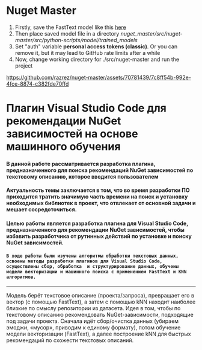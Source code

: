 # Nuget Master
1) Firstly, save the FastText model like this [here](https://git.kpfu.ru/RIKhodzhamirzoev/nuget_master/-/blob/main/src/nuget-master/src/python-scripts/model/nuget_master.ipynb?ref_type=heads#:~:text=%23%20Save%20the%20model%20to%20a%20file)
2) Then place saved model file in a  directory _nuget_master/src/nuget-master/src/python-scripts/model/trained_models_
3) Set "auth" variable **personal access tokens (classic)**. Or you can remove it, but it may lead to GitHub rate limits after a while
4) Now, change working directory for ./src/nuget-master and run the project

https://github.com/razrez/nuget-master/assets/70781439/7c8ff54b-992e-4fce-8874-c382fde70ffd

# Плагин Visual Studio Code для рекомендации NuGet зависимостей на основе машинного обучения
#### В данной работе рассматривается разработка плагина, предназначенного для поиска рекомендаций NuGet зависимостей по текстовому описанию, которое вводится пользователем 
#### Актуальность темы заключается в том, что во время разработки ПО приходится тратить значимую часть времени на поиск и установку необходимых библиотек в проект, что отвлекает от основной задачи и мешает сосредоточиться.
#### Целью работы является разработка плагина для Visual Studio Code, предназначенного для рекомендации NuGet зависимостей, чтобы избавить разработчика от рутинных действий по установке и поиску NuGet зависимостей.
#### ```В ходе работы были изучены алгоритмы обработки текстовых данных, освоены методы разработки плагинов для Visual Studio Code​, осуществлены сбор, обработка  и структурирование данных, обучены модели векторизации и машинного поиска с применением FastText и KNN алгоритмов.```

____
Модель берёт текстовое описание (проекта/запроса), превращает его в вектор (с помощью FastText), а затем с помощью kNN находит наиболее близкие по смыслу репозитории из датасета. Идея в том, чтобы по текстовому описанию рекомендовать NuGet-зависимости, подходящие под задачи проекта. Сначала идёт сбор/очистка данных (убираем эмоджи, «мусор», приводим к единому формату), потом обучение модели векторизации (FastText), а далее построение kNN для быстрых рекомендаций по схожести текстовых описаний.
